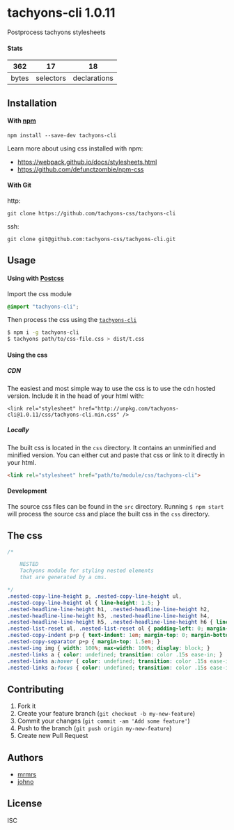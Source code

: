 # tachyons-cli 1.0.11

Postprocess tachyons stylesheets

#### Stats

362 | 17 | 18
---|---|---
bytes | selectors | declarations

## Installation

#### With [npm](https://npmjs.com)

```
npm install --save-dev tachyons-cli
```

Learn more about using css installed with npm:
* https://webpack.github.io/docs/stylesheets.html
* https://github.com/defunctzombie/npm-css

#### With Git

http:
```
git clone https://github.com/tachyons-css/tachyons-cli
```

ssh:
```
git clone git@github.com:tachyons-css/tachyons-cli.git
```

## Usage

#### Using with [Postcss](https://github.com/postcss/postcss)

Import the css module

```css
@import "tachyons-cli";
```

Then process the css using the [`tachyons-cli`](https://github.com/tachyons-css/tachyons-cli)

```sh
$ npm i -g tachyons-cli
$ tachyons path/to/css-file.css > dist/t.css
```

#### Using the css

##### CDN
The easiest and most simple way to use the css is to use the cdn hosted version. Include it in the head of your html with:

```
<link rel="stylesheet" href="http://unpkg.com/tachyons-cli@1.0.11/css/tachyons-cli.min.css" />
```

##### Locally
The built css is located in the `css` directory. It contains an unminified and minified version.
You can either cut and paste that css or link to it directly in your html.

```html
<link rel="stylesheet" href="path/to/module/css/tachyons-cli">
```

#### Development

The source css files can be found in the `src` directory.
Running `$ npm start` will process the source css and place the built css in the `css` directory.

## The css

```css
/*

    NESTED
    Tachyons module for styling nested elements
    that are generated by a cms.

*/
.nested-copy-line-height p, .nested-copy-line-height ul,
.nested-copy-line-height ol { line-height: 1.5; }
.nested-headline-line-height h1, .nested-headline-line-height h2,
.nested-headline-line-height h3, .nested-headline-line-height h4,
.nested-headline-line-height h5, .nested-headline-line-height h6 { line-height: 1.25; }
.nested-list-reset ul, .nested-list-reset ol { padding-left: 0; margin-left: 0; list-style-type: none; }
.nested-copy-indent p+p { text-indent: 1em; margin-top: 0; margin-bottom: 0; }
.nested-copy-separator p+p { margin-top: 1.5em; }
.nested-img img { width: 100%; max-width: 100%; display: block; }
.nested-links a { color: undefined; transition: color .15s ease-in; }
.nested-links a:hover { color: undefined; transition: color .15s ease-in; }
.nested-links a:focus { color: undefined; transition: color .15s ease-in; }
```

## Contributing

1. Fork it
2. Create your feature branch (`git checkout -b my-new-feature`)
3. Commit your changes (`git commit -am 'Add some feature'`)
4. Push to the branch (`git push origin my-new-feature`)
5. Create new Pull Request

## Authors

* [mrmrs](http://mrmrs.io)
* [johno](http://johnotander.com)

## License

ISC

